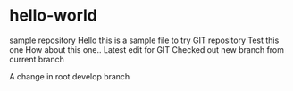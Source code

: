 # hello-world
sample repository
Hello this is a sample file to try GIT repository
Test this one
How about this one.. Latest edit for GIT
Checked out new branch from current branch

 A change in root develop branch
